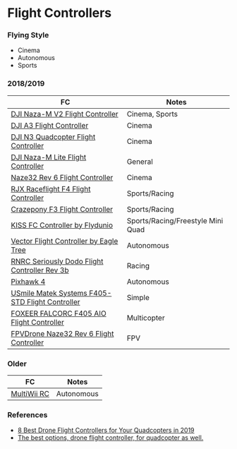 
# Flight Controllers

### Flying Style

- Cinema
- Autonomous
- Sports

### 2018/2019

| FC | Notes |
| - | - |
| [DJI Naza-M V2 Flight Controller](http://amzn.to/2eE8Moe) | Cinema, Sports |
| [DJI A3 Flight Controller](https://amzn.to/2BEJ4Lu) | Cinema |
| [DJI N3 Quadcopter Flight Controller](https://amzn.to/2w66WCC) | Cinema |
| [DJI Naza-M Lite Flight Controller](http://amzn.to/2umAoSV) | General |
| [Naze32 Rev 6 Flight Controller](http://amzn.to/2eEdNgC) | Cinema |
| [RJX Raceflight F4 Flight Controller](http://amzn.to/2vwpGcA) | Sports/Racing |
| [Crazepony F3 Flight Controller](http://amzn.to/2gSZTbp) | Sports/Racing|
| [KISS FC Controller by Flydunio](http://amzn.to/2gT2XUN) | Sports/Racing/Freestyle Mini Quad |
| [Vector Flight Controller by Eagle Tree](https://www.amazon.com/Vector-Flight-Controller-Deans-Connectors/dp/B00NU8CTEY?tag=skilledflyer17-20) | Autonomous |
| [RNRC Seriously Dodo Flight Controller Rev 3b](https://www.amazon.com/gp/product/B01HDNAI2Q/?tag=skilledflyer17-20) | Racing |
| [Pixhawk 4](https://www.amazon.com/gp/product/B07K8RVZ1L/) | Autonomous |
| [USmile Matek Systems F405-STD Flight Controller](https://www.amazon.com/gp/product/B07792S4VH?tag=skilledflyer17-20) | Simple | [FuriousFPV FORTINI Flight Controller](https://www.amazon.com/gp/product/B07792S4VH?tag=skilledflyer17-20) | Mini |
| [FOXEER FALCORC F405 AIO Flight Controller](https://www.amazon.com/FOXEER-FALCORC-Controller-Distribution-BetaFlight/dp/B07FMZ14TG?tag=skilledflyer17-20) | Multicopter |
| [FPVDrone Naze32 Rev 6 Flight Controller](https://www.amazon.com/FPVDrone-Naze32-Flight-Controller-Quadcopter/dp/B07F76FQ6Y?tag=skilledflyer17-20) | FPV |

### Older

| FC | Notes |
| - | - |
| [MultiWii RC](https://github.com/multiwii) | Autonomous |

### References

- [8 Best Drone Flight Controllers for Your Quadcopters in 2019](http://bestdronesforme.com/best-drone-flight-controllers-quadcopters-board/)
- [The best options, drone flight controller, for quadcopter as well.](https://skilledflyer.com/best-drone-flight-controller/)
